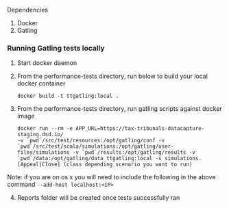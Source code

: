 Dependencies
1. Docker
2. Gatling 


### Running Gatling tests locally

1. Start docker daemon 
2. From the performance-tests directory, run below to build your local docker container

    ```
    docker build -t ttgatling:local . 

    ```


3. From the performance-tests directory, run gatling scripts against docker image
   ```
   docker run --rm -e APP_URL=https://tax-tribunals-datacapture-staging.dsd.io/
   -v `pwd`/src/test/resources:/opt/gatling/conf -v `pwd`/src/test/scala/simulations:/opt/gatling/user-files/simulations -v `pwd`/results:/opt/gatling/results -v `pwd`/data:/opt/gatling/data ttgatling:local -s simulations.[Appeal|Close] (class depending scenario you want to run)
   ```

Note: if you are on os x you will need to include the following in the above command `--add-host localhost:<IP>`

    
4. Reports folder will be created once tests successfully ran
